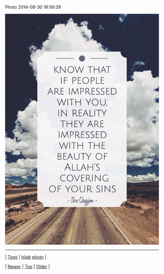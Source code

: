 <!--
title: Photo 2014-08-30 18
date: 2020-06-28T15:27:00.376Z
tags: hijab, photo
-->


Photo 2014-08-30 18:56:39

![](96191120069-0.jpg)

<!--BOTTOM-POST-NAVIGATION-->
---

| [Tags](tags.md) | [hijab](tag-hijab.md) [photo](tag-photo.md) |

| [Newer](96162031489.md) | [Top](index.md) | [Older](96191121359.md) |